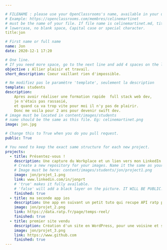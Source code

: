 ```yaml
---

# FILENAME : please use your OpenClassrooms's name, available in your url.
# Example: https://openclassrooms.com/membres/celinemartinet
# must be the name of your file. If file name is celinemartinet.md, title is celinemartinet.
# lowercase, no blank space, Capital case or special character.
title:jon

# First name or full name
name: Jon
date: 2020-12-1 17:20

# One line.
# If you need more space, go to the next line and add 4 spaces on the left, as in 'description'.
objective : Allier plaisir et travail.
short_description: Coeur vaillant rien d'impossible.

# Ne modifiez pas le paramètre 'template', seulement la description
template: students
description:
    Apres avoir réaliser une formation rapide  full stack web dev,
    je n'étais pas rassasié, 
    et quand ca va trop vite pour moi il n'y pas de plairir.
    Donc me voila pour 2 ans pour devenir swift dev.
# image must be located in content/images/students
# name should be the same as this file. Eg: celinemartinet.png
image: jon.jpg

# Change this to True when you do you pull request.
public: True

# You need to keep the exact same structure for each new project.
projects:
  - title: Présentez-vous !
    description: Une capture du Workplace et un lien vers mon LinkedIn.
    # Create a new repository for your images. Name it the same as your nickname and profile picture.
    # Image must be here: content/images/students/jon/project1.png
    image: jon/projet_1.png
    link: www.linkedin.com/in/jonprt
    # 'true' makes it fully available.
    # 'false' will add a black layer on the picture. IT WILL BE PUBLIC!
    finished: true
  - title: ma seconde app ios 
    description: Une app en suivant un petit tuto qui recupe API ratp pour afficher horraire de son prochain métro. 
    image: jon/projet_2.png
    link: https://data.ratp.fr/page/temps-reel/
    finished: true
  - title: premier site vendu
    description: Création d'un site en WordPress, pour une voisine et son cabinet de conseillere.
    image: jon/projet_3.png
    link: https://www.github.com
    finished: true
---
```

